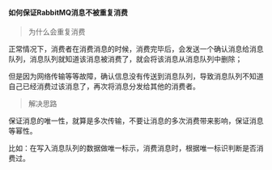 #### 如何保证RabbitMQ消息不被重复消费

> 为什么会重复消费

正常情况下，消费者在消费消息的时候，消费完毕后，会发送一个确认消息给消息队列，消息队列就知道该消息被消费了，就会将该消息从消息队列中删除；

但是因为网络传输等等故障，确认信息没有传送到消息队列，导致消息队列不知道自己已经消费过该消息了，再次将消息分发给其他的消费者。

> 解决思路

保证消息的唯一性，就算是多次传输，不要让消息的多次消费带来影响，保证消息等幂性。

​     比如：在写入消息队列的数据做唯一标示，消费消息时，根据唯一标识判断是否消费过。
